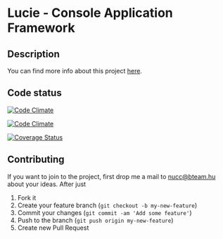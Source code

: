 # Lucie - Console Application Framework

## Description

You can find more info about this project [here](http://my.luc.ie/).

## Code status

[![Code Climate](https://api.travis-ci.org/Nucc/lucie.png)](https://travis-ci.org/Nucc/lucie)

[![Code Climate](https://codeclimate.com/github/Nucc/lucie.png)](https://codeclimate.com/github/Nucc/lucie)

[![Coverage Status](https://coveralls.io/repos/Nucc/lucie/badge.png?branch=master)](https://coveralls.io/r/Nucc/lucie)

## Contributing

If you want to join to the project, first drop me a mail to nucc@bteam.hu about your ideas. After just

1. Fork it
2. Create your feature branch (`git checkout -b my-new-feature`)
3. Commit your changes (`git commit -am 'Add some feature'`)
4. Push to the branch (`git push origin my-new-feature`)
5. Create new Pull Request
